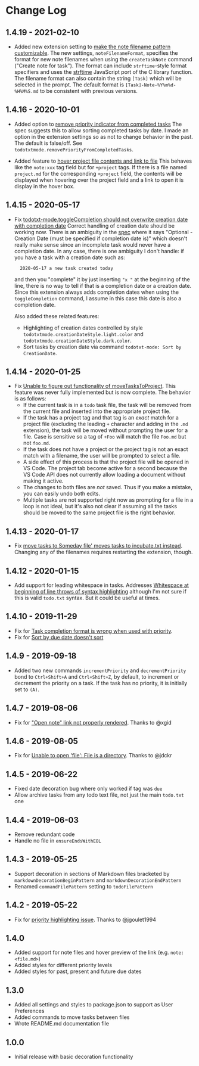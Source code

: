 # Change Log

## 1.4.19 - 2021-02-10

- Added new extension setting to [make the note filename pattern customizable](https://github.com/davraamides/todotxt-mode/issues/25).
    The new settings, `noteFilenameFormat`, specifies the format for new note filenames when using the `createTaskNote` command ("Create note for task"). The format can include `strftime`-style format specifiers and uses the [strftime](https://thdoan.github.io/strftime/) JavaScript port of the C library function. The filename format can also contain the string `[Task]` which will be selected in the prompt. The default format is `[Task]-Note-%Y%m%d-%H%M%S.md` to be consistent with previous versions.

## 1.4.16 - 2020-10-01

- Added option to [remove priority indicator from completed tasks](https://github.com/davraamides/todotxt-mode/issues/20)
    The spec suggests this to allow sorting completed tasks by date. I made an option
    in the extension settings so as not to change behavior in the past. The default
    is false/off. See `todotxtmode.removePriorityFromCompletedTasks`.

- Added feature to [hover project file contents and link to file](https://github.com/davraamides/todotxt-mode/issues/17)
    This behaves like the `note:xxx` tag field but for `+project` tags. If there is a file
    named `project.md` for the corresponding `+project` field, the contents will be displayed when hovering over the project field and a link to open it is display in the hover box.

## 1.4.15 - 2020-05-17

- Fix [todotxt-mode.toggleCompletion should not overwrite creation date with completion date](https://github.com/davraamides/todotxt-mode/issues/15)
    Correct handling of creation date should be working now. There is an ambiguity in the [spec](https://github.com/todotxt/todo.txt) where it says "Optional - Creation Date (must be specified if completion date is)" which doesn't really make sense since an incomplete task would never have a completion date. In any case, there is one ambiguity I don't handle: if you have a task with a creation date such as:

        2020-05-17 a new task created today

    and then you "complete" it by just inserting  `"x "` at the beginning of the line, there is no way to tell if that is a completion date or a creation date. Since this extension always adds completion dates when using the `toggleCompletion` command, I assume in this case this date is also a completion date.

    Also added these related features:

    - Highlighting of creation dates controlled by style `todotxtmode.creationDateStyle.light.color` and `todotxtmode.creationDateStyle.dark.color`.
    - Sort tasks by creation date via command `todotxt-mode: Sort by CreationDate`.

## 1.4.14 - 2020-01-25

- Fix [Unable to figure out functionality of moveTasksToProject](https://github.com/davraamides/todotxt-mode/issues/7).
    This feature was never fully implemented but is now complete. The behavior is as follows:
    - If the current task is in a `todo` task file, the task will be removed from the current file and inserted into the appropriate project file.
    - If the task has a project tag and that tag is an *exact* match for a project file (excluding the       leading `+` character and adding in the `.md` extension), the task will be moved without prompting       the user for a file. Case is sensitive so a tag of `+Foo` will match the file `Foo.md` but not `foo.md`.
    - If the task does not have a project or the project tag is not an exact match with a filename, the user will be prompted to select a file.
    - A side effect of this process is that the project file will be opened in VS Code. The project tab become active for a second because the VS Code API does not currently allow loading a document without making it active.
    - The changes to both files are *not* saved. Thus if you make a mistake, you can easily undo both edits.
    - Multiple tasks are not supported right now as prompting for a file in a loop is not ideal, but it's also not clear if assuming all the tasks should be moved to the same project file is the right behavior.

## 1.4.13 - 2020-01-17

- Fix [move tasks to Someday file' moves tasks to incubate.txt instead](https://github.com/davraamides/todotxt-mode/issues/13). Changing any of the filenames requires restarting the extension, though.

## 1.4.12 - 2020-01-15

- Add support for leading whitespace in tasks. Addresses [Whitespace at beginning of line throws of syntax highlighting](https://github.com/davraamides/todotxt-mode/issues/11) although I'm not sure if this is valid `todo.txt` syntax. But it could be useful at times.

## 1.4.10 - 2019-11-29

- Fix for [Task completion format is wrong when used with priority](https://github.com/davraamides/todotxt-mode/issues/6).
- Fix for [Sort by due date doesn't sort](https://github.com/davraamides/todotxt-mode/issues/10)

## 1.4.9 - 2019-09-18

- Added two new commands `incrementPriority` and `decrementPriority` bond to `Ctrl+Shift+A` and `Ctrl+Shift+Z`, by default, to increment or decrement the priority on a task. If the task has no priority, it is initially set to `(A)`.

## 1.4.7 - 2019-08-06

- Fix for ["Open note" link not properly rendered](https://github.com/davraamides/todotxt-mode/issues/2). Thanks to @xgid

## 1.4.6 - 2019-08-05

- Fix for [Unable to open 'file': File is a directory](https://github.com/davraamides/todotxt-mode/issues/3). Thanks to @jdckr

## 1.4.5 - 2019-06-22

- Fixed date decoration bug where only worked if tag was `due`
- Allow archive tasks from any todo text file, not just the main `todo.txt` one

## 1.4.4 - 2019-06-03

- Remove redundant code
- Handle no file in `ensureEndsWithEOL`

## 1.4.3 - 2019-05-25

- Support decoration in sections of Markdown files bracketed by `markdownDecorationBeginPattern` and `markdownDecorationEndPattern`
- Renamed `commandFilePattern` setting to `todoFilePattern`

## 1.4.2 - 2019-05-22

- Fix for [priority highlighting issue](https://github.com/davraamides/todotxt-mode/issues/1). Thanks to @jgoulet1994

## 1.4.0

- Added support for note files and hover preview of the link (e.g. `note:<file.md>`)
- Added styles for different priority levels
- Added styles for past, present and future due dates

## 1.3.0

- Added all settings and styles to package.json to support as User Preferences
- Added commands to move tasks between files
- Wrote README.md documentation file

## 1.0.0

- Initial release with basic decoration functionality
